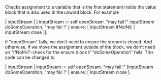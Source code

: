 Checks assignment to a variable that is the first statement inside the value block that is also used in the unwind block. For example| inputStream  |    [    inputStream := self openStream. "may fail !"    inputStream doSomeOperation. "may fail !"    ] ensure: [ inputStream ifNotNil: [ inputStream close ]]. if "openStream" fails, we don't need to ensure the stream is closed.And otherwise, if we move the assignment outside of the block, we don't needan "ifNotNil"-check for the ensure block if "doSomeOperation" fails.This code can be changed to| inputStream  |    inputStream := self openStream. "may fail !"    [inputStream doSomeOperation. "may fail !"    ] ensure: [ inputStream close ].